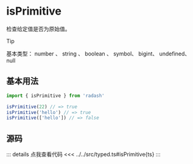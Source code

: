 # isPrimitive

检查给定值是否为原始值。
> [!TIP]
> 基本类型： number 、 string 、 boolean 、 symbol、 bigint、 undefined、 null

## 基本用法

```ts
import { isPrimitive } from 'radash'

isPrimitive(22) // => true
isPrimitive('hello') // => true
isPrimitive(['hello']) // => false
```

## 源码

::: details 点我查看代码
<<< ../../src/typed.ts#isPrimitive{ts}
:::
